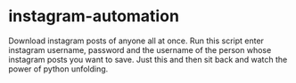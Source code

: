 # instagram-automation
Download instagram posts of anyone all at once. 
Run this script enter instagram username, password and the username of the person whose instagram posts you want to save.
Just this and then sit back and watch the power of python unfolding.
